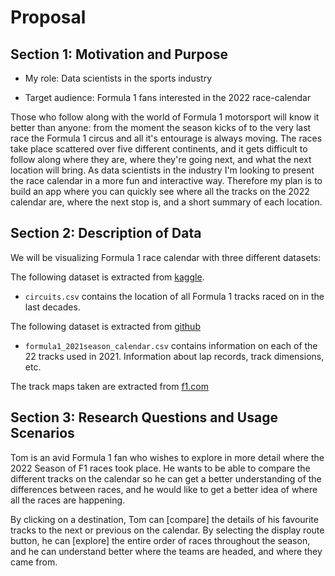 # Proposal

## Section 1: Motivation and Purpose

- My role: Data scientists in the sports industry

- Target audience: Formula 1 fans interested in the 2022 race-calendar

Those who follow along with the world of Formula 1 motorsport will know it better than anyone: from the moment the season kicks of to the very last race the Formula 1 circus and all it's entourage is always moving. The races take place scattered over five different continents, and it gets difficult to follow along where they are, where they're going next, and what the next location will bring. As data scientists in the industry I'm looking to present the race calendar in a more fun and interactive way. Therefore my plan is to build an app where you can quickly see where all the tracks on the 2022 calendar are, where the next stop is, and a short summary of each location.

## Section 2: Description of Data

We will be visualizing Formula 1 race calendar with three different datasets:

The following dataset is extracted from [kaggle](https://www.kaggle.com/datasets/rohanrao/formula-1-world-championship-1950-2020).

- `circuits.csv` contains the location of all Formula 1 tracks raced on in the last decades.

The following dataset is extracted from [github](https://github.com/toUpperCase78/formula1-datasets)

- `formula1_2021season_calendar.csv` contains information on each of the 22 tracks used in 2021. Information about lap records, track dimensions, etc.

The track maps taken are extracted from [f1.com](https://www.formula1.com)

## Section 3: Research Questions and Usage Scenarios

Tom is an avid Formula 1 fan who wishes to explore in more detail where the 2022 Season of F1 races took place. He wants to be able to compare the different tracks on the calendar so he can get a better understanding of the differences between races, and he would like to get a better idea of where all the races are happening.

By clicking on a destination, Tom can [compare] the details of his favourite tracks to the next or previous on the calendar. By selecting the display route button, he can [explore] the entire order of races throughout the season, and he can understand better where the teams are headed, and where they came from.
